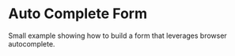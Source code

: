 # Auto Complete Form

Small example showing how to build a form that leverages browser autocomplete.
